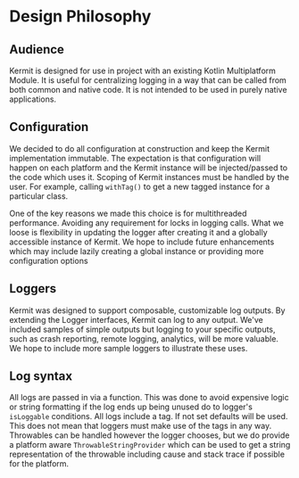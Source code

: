 # Design Philosophy

## Audience

Kermit is designed for use in project with an existing Kotlin Multiplatform Module. It is useful for centralizing logging in a way that can be called from both common and native code. It is not intended to be used in purely native applications. 

## Configuration

We decided to do all configuration at construction and keep the Kermit implementation immutable. The expectation is that configuration will happen on each platform and the Kermit instance will be injected/passed to the code which uses it. Scoping of Kermit instances must be handled by the user. For example, calling `withTag()` to get a new tagged instance for a particular class. 

One of the key reasons we made this choice is for multithreaded performance. Avoiding any requirement for locks in logging calls. What we loose is flexibility in updating the logger after creating it and a globally accessible instance of Kermit. We hope to include future enhancements which may include lazily creating a global instance or providing more configuration options

## Loggers

Kermit was designed to support composable, customizable log outputs. By extending the Logger interfaces, Kermit can log to any output. We've included samples of simple outputs but logging to your specific outputs, such as crash reporting, remote logging, analytics, will be more valuable. We hope to include more sample loggers to illustrate these uses.

## Log syntax

All logs are passed in via a function. This was done to avoid expensive logic or string formatting if the log ends up being unused do to logger's `isLoggable` conditions. 
All logs include a tag. If not set defaults will be used. This does not mean that loggers must make use of the tags in any way. 
Throwables can be handled however the logger chooses, but we do provide a platform aware `ThrowableStringProvider` which can be used to get a string representation of the throwable including cause and stack trace if possible for the platform. 